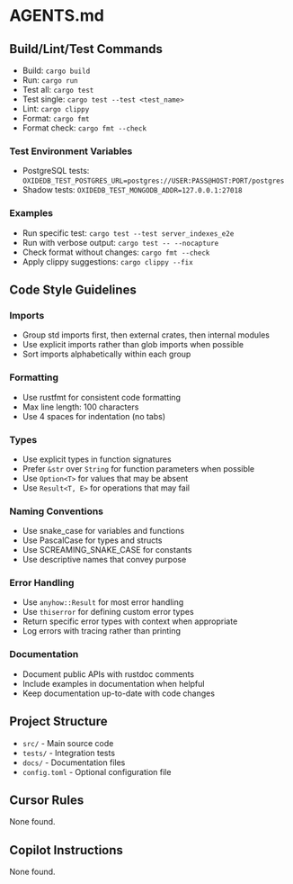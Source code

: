 # AGENTS.md

## Build/Lint/Test Commands

- Build: `cargo build`
- Run: `cargo run`
- Test all: `cargo test`
- Test single: `cargo test --test <test_name>`
- Lint: `cargo clippy`
- Format: `cargo fmt`
- Format check: `cargo fmt --check`

### Test Environment Variables

- PostgreSQL tests: `OXIDEDB_TEST_POSTGRES_URL=postgres://USER:PASS@HOST:PORT/postgres`
- Shadow tests: `OXIDEDB_TEST_MONGODB_ADDR=127.0.0.1:27018`

### Examples

- Run specific test: `cargo test --test server_indexes_e2e`
- Run with verbose output: `cargo test -- --nocapture`
- Check format without changes: `cargo fmt --check`
- Apply clippy suggestions: `cargo clippy --fix`

## Code Style Guidelines

### Imports
- Group std imports first, then external crates, then internal modules
- Use explicit imports rather than glob imports when possible
- Sort imports alphabetically within each group

### Formatting
- Use rustfmt for consistent code formatting
- Max line length: 100 characters
- Use 4 spaces for indentation (no tabs)

### Types
- Use explicit types in function signatures
- Prefer `&str` over `String` for function parameters when possible
- Use `Option<T>` for values that may be absent
- Use `Result<T, E>` for operations that may fail

### Naming Conventions
- Use snake_case for variables and functions
- Use PascalCase for types and structs
- Use SCREAMING_SNAKE_CASE for constants
- Use descriptive names that convey purpose

### Error Handling
- Use `anyhow::Result` for most error handling
- Use `thiserror` for defining custom error types
- Return specific error types with context when appropriate
- Log errors with tracing rather than printing

### Documentation
- Document public APIs with rustdoc comments
- Include examples in documentation when helpful
- Keep documentation up-to-date with code changes

## Project Structure

- `src/` - Main source code
- `tests/` - Integration tests
- `docs/` - Documentation files
- `config.toml` - Optional configuration file

## Cursor Rules

None found.

## Copilot Instructions

None found.